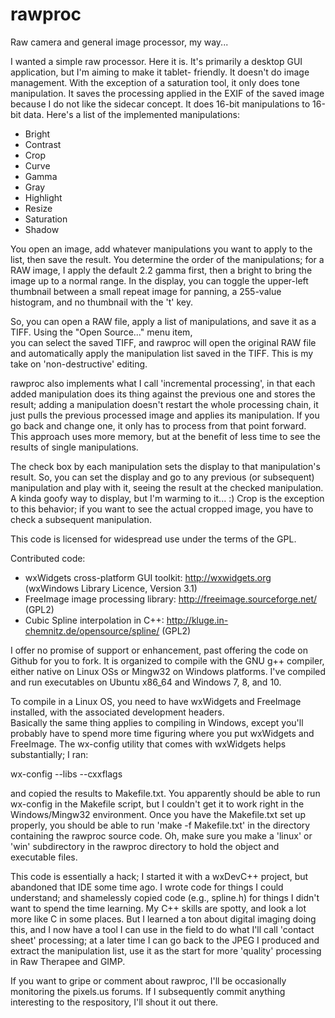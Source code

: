 # rawproc
Raw camera and general image processor, my way...

I wanted a simple raw processor.  Here it is.  It's primarily a desktop GUI application, but I'm aiming to make it tablet-
friendly.  It doesn't do image management. With the exception of a saturation tool, it only does tone manipulation.  It saves 
the processing applied in the EXIF of the saved image because I do not like the sidecar concept.  It does 16-bit 
manipulations to 16-bit data.  Here's a list of the implemented manipulations:

- Bright
- Contrast
- Crop
- Curve
- Gamma
- Gray
- Highlight
- Resize
- Saturation
- Shadow

You open an image, add whatever manipulations you want to apply to the list, then save the result.   You determine
the order of the manipulations; for a RAW image, I apply the default 2.2 gamma first, then a bright to bring the image 
up to a normal range. In the display, you can toggle the upper-left thumbnail between a small repeat image for panning, 
a 255-value histogram, and no thumbnail with the 't' key.

So, you can open a RAW file, apply a list of manipulations, and save it as a TIFF.  Using the "Open Source..." menu item,  
you can select the saved TIFF, and rawproc will open the original RAW file and automatically apply the manipulation list 
saved in the TIFF.  This is my take on 'non-destructive' editing.

rawproc also implements what I call 'incremental processing', in that each added manipulation does its thing against the 
previous one and stores the result; adding a manipulation doesn't restart the whole processing chain, it just pulls the 
previous processed image and applies its manipulation.  If you go back and change one, it only has to process from that 
point forward.  This approach uses more memory, but at the benefit of less time to see the results of single manipulations.

The check box by each manipulation sets the display to that manipulation's result.  So, you can set the display and go to 
any previous (or subsequent) manipulation and play with it, seeing the result at the checked manipulation.  A kinda goofy
way to display, but I'm warming to it... :)  Crop is the exception to this behavior; if you want to see the actual cropped
image, you have to check a subsequent manipulation.

This code is licensed for widespread use under the terms of the GPL.

Contributed code:
- wxWidgets cross-platform GUI toolkit: http://wxwidgets.org (wxWindows Library Licence, Version 3.1)
- FreeImage image processing library: http://freeimage.sourceforge.net/ (GPL2)
- Cubic Spline interpolation in C++: http://kluge.in-chemnitz.de/opensource/spline/ (GPL2)

I offer no promise of support or enhancement, past offering the code on Github for you to fork. It is organized to compile 
with the GNU g++ compiler, either native on Linux OSs or Mingw32 on Windows platforms.  I've compiled and run executables 
on Ubuntu x86_64 and Windows 7, 8, and 10.

To compile in a Linux OS,  you need to have wxWidgets and FreeImage installed, with the associated development headers.  
Basically the same thing applies to compiling in Windows, except you'll probably have to spend more time figuring where 
you put wxWidgets and FreeImage.  The wx-config utility that comes with wxWidgets helps substantially; I ran:

wx-config --libs --cxxflags

and copied the results to Makefile.txt.  You apparently should be able to run wx-config in the Makefile script, but I 
couldn't get it to work right in the Windows/Mingw32 environment.  Once you have the Makefile.txt set up properly, 
you should be able to run 'make -f Makefile.txt' in the directory containing the rawproc source code.  Oh, make sure
you make a 'linux' or 'win' subdirectory in the rawproc directory to hold the object and executable files.

This code is essentially a hack; I started it with a wxDevC++ project, but abandoned that IDE some time ago.  I wrote code 
for things I could understand; and shamelessly copied code (e.g., spline.h) for things I didn't want to spend the time 
learning.  My C++ skills are spotty, and look a lot more like C in some places.  But I learned a ton about digital imaging
doing this, and I now have a tool I can use in the field to do what I'll call 'contact sheet' processing; at a 
later time I can go back to the JPEG I produced and extract the manipulation list, use it as the start for more 'quality' 
processing in Raw Therapee and GIMP.

If  you want to gripe or comment about rawproc, I'll be occasionally monitoring the pixels.us forums.  If I subsequently 
commit anything interesting to the respository, I'll shout it out there.
